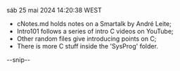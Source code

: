 sáb 25 mai 2024 14:20:38 WEST

- cNotes.md holds notes on a Smartalk by André Leite;
- Intro101 follows a series of intro C videos on YouTube;
- Other random files give introducing points on C;
- There is more C stuff inside the 'SysProg' folder.

--snip--
